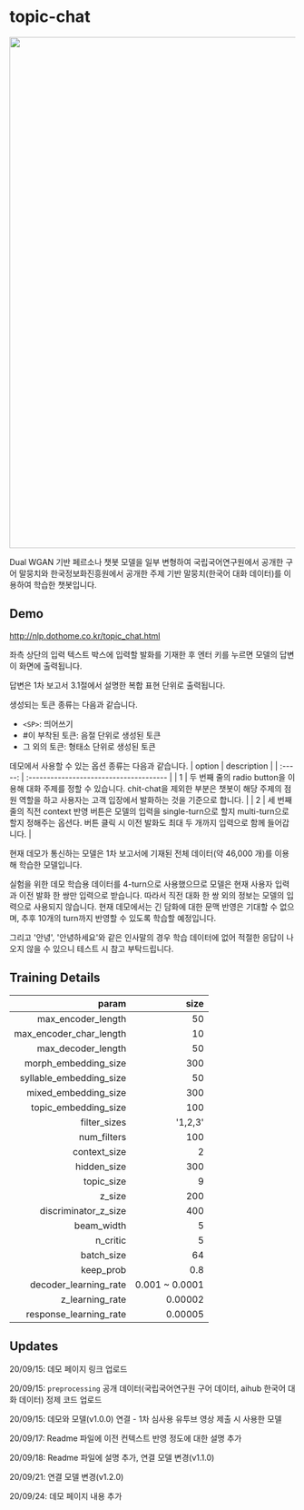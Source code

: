 # topic-chat

<p float="left" align="center">
    <img width="900" src="http://nlp.dothome.co.kr/model1.png" />  
</p>
Dual WGAN 기반 페르소나 챗봇 모델을 일부 변형하여 국립국어연구원에서 공개한 구어 말뭉치와 한국정보화진흥원에서 공개한 주제 기반 말뭉치(한국어 대화 데이터)를 이용하여 학습한 챗봇입니다.

## Demo

http://nlp.dothome.co.kr/topic_chat.html

좌측 상단의 입력 텍스트 박스에 입력할 발화를 기재한 후 엔터 키를 누르면 모델의 답변이 화면에 출력됩니다.

답변은 1차 보고서 3.1절에서 설명한 복합 표현 단위로 출력됩니다.

생성되는 토큰 종류는 다음과 같습니다.

- `<SP>`: 띄어쓰기
- #이 부착된 토큰: 음절 단위로 생성된 토큰
- 그 외의 토큰: 형태소 단위로 생성된 토큰
  
데모에서 사용할 수 있는 옵션 종류는 다음과 같습니다.
| option | description |
| :-----: | :-------------------------------------- |
| 1 | 두 번째 줄의 radio button을 이용해 대화 주제를 정할 수 있습니다. chit-chat을 제외한 부분은 챗봇이 해당 주제의 점원 역할을 하고 사용자는 고객 입장에서 발화하는 것을 기준으로 합니다. |
| 2 | 세 번째 줄의 직전 context 반영 버튼은 모델의 입력을 single-turn으로 할지 multi-turn으로 할지 정해주는 옵션다. 버튼 클릭 시 이전 발화도 최대 두 개까지 입력으로 함께 들어갑니다. |

현재 데모가 통신하는 모델은 1차 보고서에 기재된 전체 데이터(약 46,000 개)를 이용해 학습한 모델입니다.

실험을 위한 데모 학습용 데이터를 4-turn으로 사용했으므로 모델은 현재 사용자 입력과 이전 발화 한 쌍만 입력으로 받습니다. 따라서 직전 대화 한 쌍 외의 정보는 모델의 입력으로 사용되지 않습니다. 현재 데모에서는 긴 담화에 대한 문맥 반영은 기대할 수 없으며, 추후 10개의 turn까지 반영할 수 있도록 학습할 예정입니다.

그리고 '안녕', '안녕하세요'와 같은 인사말의 경우 학습 데이터에 없어 적절한 응답이 나오지 않을 수 있으니 테스트 시 참고 부탁드립니다.
## Training Details

| param | size |
| ----------------------: | -------------: |
| max_encoder_length      |             50 |
| max_encoder_char_length |             10 |
| max_decoder_length      |             50 |
| morph_embedding_size    |            300 |
| syllable_embedding_size |             50 |
| mixed_embedding_size    |            300 |
| topic_embedding_size    |            100 |
| filter_sizes            |        '1,2,3' |
| num_filters             |            100 |
| context_size            |              2 |
| hidden_size             |            300 |
| topic_size              |              9 |
| z_size                  |            200 |
| discriminator_z_size    |            400 |
| beam_width              |              5 |
| n_critic                |              5 |
| batch_size              |             64 |
| keep_prob               |            0.8 |
| decoder_learning_rate   | 0.001 ~ 0.0001 |
| z_learning_rate         |        0.00002 |
| response_learning_rate  |        0.00005 |

## Updates
20/09/15: 데모 페이지 링크 업로드

20/09/15: `preprocessing` 공개 데이터(국립국어연구원 구어 데이터, aihub 한국어 대화 데이터) 정제 코드 업로드

20/09/15: 데모와 모델(v1.0.0) 연결 - 1차 심사용 유투브 영상 제출 시 사용한 모델

20/09/17: Readme 파일에 이전 컨텍스트 반영 정도에 대한 설명 추가

20/09/18: Readme 파일에 설명 추가, 연결 모델 변경(v1.1.0)

20/09/21: 연결 모델 변경(v1.2.0)

20/09/24: 데모 페이지 내용 추가
